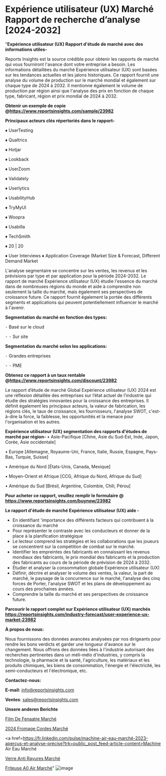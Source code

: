 # Expérience utilisateur (UX) Marché Rapport de recherche d’analyse [2024-2032]

"<strong>Expérience utilisateur (UX) Rapport d'étude de marché avec des informations utiles-</strong>

Reports Insights est la source crédible pour obtenir les rapports de marché qui vous fourniront l'avance dont votre entreprise a besoin. Les informations détaillées du marché Expérience utilisateur (UX) sont basées sur les tendances actuelles et les jalons historiques. Ce rapport fournit une analyse du volume de production sur le marché mondial et également sur chaque type de 2024 à 2032. Il mentionne également le volume de production par région ainsi que l'analyse des prix en fonction de chaque type, fabricant, région et prix mondial de 2024 à 2032.

<strong><b>Obtenir un exemple de copie @</b></strong><a href=https://www.reportsinsights.com/sample/23982><strong><b>https://www.reportsinsights.com/sample/23982</b></strong></a>

<b>Principaux acteurs clés répertoriés dans le rapport-</b>

<b> </b>♦ UserTesting

♦ Qualtrics

♦ Hotjar

♦ Lookback

♦ UserZoom

♦ Validately

♦ Userlytics

♦ UsabilityHub

♦ TryMyUI

♦ Woopra

♦ Usabilla

♦ TechSmith

♦ 20 | 20

♦ User Interviews
♦ Application Coverage (Market Size & Forecast, Different Demand Market

L'analyse segmentaire se concentre sur les ventes, les revenus et les prévisions par type et par application pour la période 2024-2032. Le rapport de marché Expérience utilisateur (UX) étudie l'essence du marché dans de nombreuses régions du monde et aide à comprendre non seulement la taille du marché, mais également ses perspectives de croissance future. Ce rapport fournit également la portée des différents segments et applications qui peuvent potentiellement influencer le marché à l'avenir.

<strong>Segmentation du marché en fonction des types:</strong>


⁃ Basé sur le cloud

⁃ 
⁃ Sur site

<strong>Segmentation du marché selon les applications:</strong>


⁃ Grandes entreprises

⁃ 
⁃ PME

<strong><b>Obtenez ce rapport à un taux rentable @</b></strong><a href=https://www.reportsinsights.com/discount/23982><strong><b>https://www.reportsinsights.com/discount/23982</b></strong></a>

Le rapport d’étude de marché Global Expérience utilisateur (UX) 2024 est une réflexion détaillée des entreprises sur l’état actuel de l’industrie qui étudie des stratégies innovantes pour la croissance des entreprises. Il définit également les principaux acteurs, la valeur de fabrication, les régions clés, le taux de croissance, les fournisseurs, l'analyse SWOT, c'est-à-dire la force, la faiblesse, les opportunités et la menace pour l'organisation et les autres.

<strong>Expérience utilisateur (UX) segmentation des rapports d'études de marché par région-</strong>
• Asie-Pacifique [Chine, Asie du Sud-Est, Inde, Japon, Corée, Asie occidentale]

• Europe [Allemagne, Royaume-Uni, France, Italie, Russie, Espagne, Pays-Bas, Turquie, Suisse]

• Amérique du Nord [États-Unis, Canada, Mexique]

• Moyen-Orient et Afrique [CCG, Afrique du Nord, Afrique du Sud]

• Amérique du Sud [Brésil, Argentine, Colombie, Chili, Pérou]

<strong>Pour acheter ce rapport, veuillez remplir le formulaire @   <a href=https://www.reportsinsights.com/buynow/23982>https://www.reportsinsights.com/buynow/23982</a></strong>

<strong>Le rapport d'étude de marché Expérience utilisateur (UX) aide -</strong>
<ul>
  <li>En identifiant 'importance des différents facteurs qui contribuent à la croissance du marché</li>
  <li>Pour représenter le contraste avec les conducteurs et donner de la place à la planification stratégique</li>
  <li>Le lecteur comprend les stratégies et les collaborations que les joueurs se concentrent sur la compétition de combat sur le marché.</li>
  <li>Identifier les empreintes des fabricants en connaissant les revenus mondiaux des fabricants, le prix mondial des fabricants et la production des fabricants au cours de la période de prévision de 2024 à 2032.</li>
  <li>Étudier et analyser la consommation globale Expérience utilisateur (UX)</li>
  <li>Définir, décrire et analyser le volume des ventes, la valeur, la part de marché, le paysage de la concurrence sur le marché, l'analyse des cinq forces de Porter, l'analyse SWOT et les plans de développement au cours des prochaines années.</li>
  <li>Comprendre la taille du marché et ses perspectives de croissance future.</li>
</ul>

<strong>Parcourir le rapport complet sur Expérience utilisateur (UX) marchés <a href=https://reportsinsights.com/industry-forecast/user-experience-ux-market-23982>https://reportsinsights.com/industry-forecast/user-experience-ux-market-23982</a></strong>

<strong>À propos de nous:</strong>

Nous fournissons des données avancées analysées par nos dirigeants pour rendre les bons verdicts et garder une longueur d'avance sur le changement. Nous offrons des données liées à l'industrie autorisant des recherches pertinentes dans un méli-mélo d'industries, y compris la technologie, la pharmacie et la santé, l'agriculture, les matériaux et les produits chimiques, les biens de consommation, l'énergie et l'électricité, les semi-conducteurs et l'électronique, etc.

<strong>Contactez-nous:</strong>

<strong>E-mail:</strong> <a href=mailto:info@reportsinsights.com>info@reportsinsights.com</a>

<strong>Ventes</strong>: <a href=mailto:sales@reportsinsights.com>sales@reportsinsights.com</a>

<strong>Unsere anderen Berichte</strong>

<a href=https://www.linkedin.com/pulse/film-de-fen%C3%AAtre-march%C3%A9-2024-2032-part-croissance-udaje/>Film De Fenaatre Marché</a>

<a href=https://www.linkedin.com/pulse/2024-fromage-cordes-marché-analyse-des-oqvbe/>2024 Fromage Cordes Marché</a>

<a href=https://fr.linkedin.com/pulse/machine-air-eau-marché-2023-aperçus-et-analyse-précise?trk=public_post_feed-article-content>Machine Air Eau Marché</a>

<a href=https://www.linkedin.com/pulse/verre-anti-rayures-march%C3%A9-perspectives-t60vf/>Verre Anti Rayures Marché</a>

<a href=https://www.linkedin.com/pulse/friteuse-%C3%A0-air-march%C3%A9-taille-part-perspectives-rpcqc/>Friteuse A0 Air Marché</a>"
![image](https://github.com/daminid12/RImarket/assets/158430485/47bf910b-a6c8-4850-af76-b4393ebe092a)
